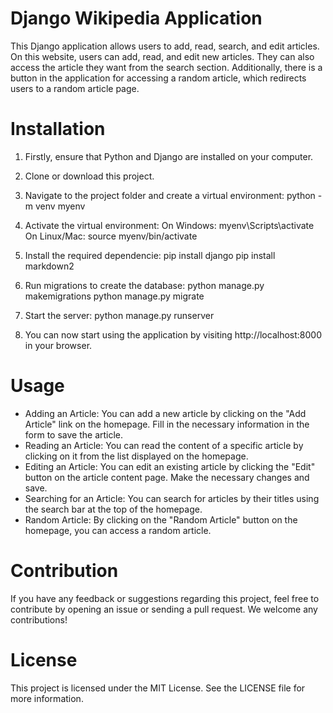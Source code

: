 # Django Wikipedia Application

This Django application allows users to add, read, search, and edit articles. On this website, users can add, read, and edit new articles. They can also access the article they want from the search section. Additionally, there is a button in the application for accessing a random article, which redirects users to a random article page.

# Installation

1. Firstly, ensure that Python and Django are installed on your computer.
   
2. Clone or download this project.
   
3. Navigate to the project folder and create a virtual environment:
     python -m venv myenv
   
4. Activate the virtual environment:
    On Windows:
     myenv\Scripts\activate
    On Linux/Mac:
     source myenv/bin/activate

5. Install the required dependencie:
     pip install django
     pip install markdown2

6. Run migrations to create the database:
     python manage.py makemigrations
     python manage.py migrate

7. Start the server:
     python manage.py runserver

8. You can now start using the application by visiting http://localhost:8000 in your browser.

# Usage

* Adding an Article: You can add a new article by clicking on the "Add Article" link on the homepage. Fill in the necessary information in the form to save the article.
* Reading an Article: You can read the content of a specific article by clicking on it from the list displayed on the homepage.
* Editing an Article: You can edit an existing article by clicking the "Edit" button on the article content page. Make the necessary changes and save.
* Searching for an Article: You can search for articles by their titles using the search bar at the top of the homepage.
* Random Article: By clicking on the "Random Article" button on the homepage, you can access a random article.
  

# Contribution
If you have any feedback or suggestions regarding this project, feel free to contribute by opening an issue or sending a pull request. We welcome any contributions!
# License
This project is licensed under the MIT License. See the LICENSE file for more information.


